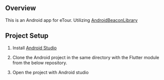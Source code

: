 ## Overview

This is an Android app for eTour. Utilizing [AndroidBeaconLibrary](https://altbeacon.github.io/android-beacon-library/)

## Project Setup

1. Install [Android Studio](https://developer.android.com/sdk/installing/studio.html)

2. Clone the Android project in the same directory with the Flutter module from the below repository.

3. Open the project with Android studio
